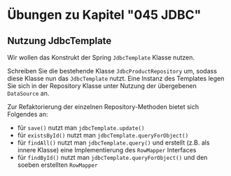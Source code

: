 # Übungen zu Kapitel "045 JDBC"

## Nutzung JdbcTemplate

Wir wollen das Konstrukt der Spring `JdbcTemplate` Klasse nutzen.

Schreiben Sie die bestehende Klasse `JdbcProductRepository` um, sodass diese
Klasse nun das `JdbcTemplate` nutzt. Eine Instanz des Templates legen Sie
sich in der Repository Klasse unter Nutzung der übergebenen `DataSource` an.

Zur Refaktorierung der einzelnen Repository-Methoden bietet sich Folgendes an:

- für `save()` nutzt man `jdbcTemplate.update()`
- für `existsById()` nutzt man `jdbcTemplate.queryForObject()`
- für `findAll()` nutzt man `jdbcTemplate.query()` und erstellt (z.B. als innere Klasse)
  eine Implementierung des `RowMapper` Interfaces
- für `findById()`  nutzt man `jdbcTemplate.queryForObject()` und den soeben erstellten `RowMapper`
 